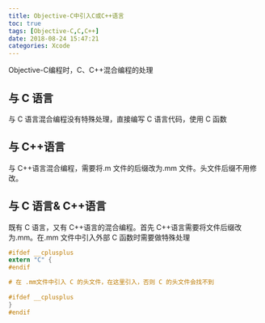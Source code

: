 ```yaml
---
title: Objective-C中引入C或C++语言
toc: true
tags: [Objective-C,C,C++]
date: 2018-08-24 15:47:21
categories: Xcode
---
```

Objective-C编程时，C、C++混合编程的处理
<!-- more -->
## 与 C 语言
与 C 语言混合编程没有特殊处理，直接编写 C 语言代码，使用 C 函数

## 与 C++语言
与 C++语言混合编程，需要将.m 文件的后缀改为.mm 文件。头文件后缀不用修改。

## 与 C 语言& C++语言
既有 C 语言，又有 C++语言的混合编程。首先 C++语言需要将文件后缀改为.mm。在.mm 文件中引入外部 C 函数时需要做特殊处理

```Objective-C
#ifdef __cplusplus
extern "C" {
#endif

# 在 .mm文件中引入 C 的头文件，在这里引入，否则 C 的头文件会找不到
    
#ifdef __cplusplus
}
#endif
```